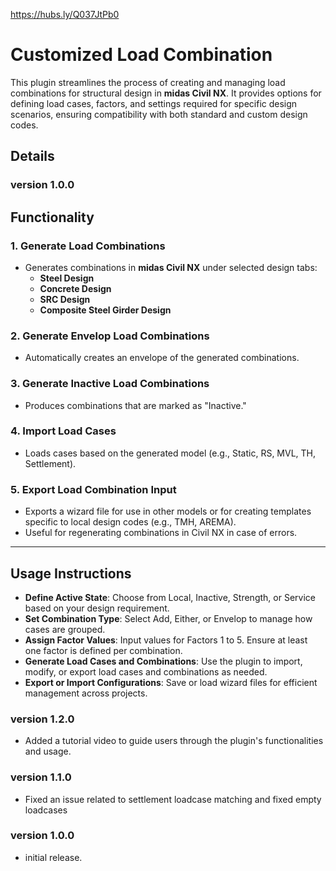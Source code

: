 https://hubs.ly/Q037JtPb0

# Customized Load Combination

This plugin streamlines the process of creating and managing load combinations for structural design in **midas Civil NX**.
It provides options for defining load cases, factors, and settings required for specific design scenarios, ensuring compatibility with both standard and custom design codes.

## Details

### version 1.0.0

## Functionality

### 1. Generate Load Combinations

- Generates combinations in **midas Civil NX** under selected design tabs:
  - **Steel Design**
  - **Concrete Design**
  - **SRC Design**
  - **Composite Steel Girder Design**

### 2. Generate Envelop Load Combinations

- Automatically creates an envelope of the generated combinations.

### 3. Generate Inactive Load Combinations

- Produces combinations that are marked as "Inactive."

### 4. Import Load Cases

- Loads cases based on the generated model (e.g., Static, RS, MVL, TH, Settlement).

### 5. Export Load Combination Input

- Exports a wizard file for use in other models or for creating templates specific to local design codes (e.g., TMH, AREMA).
- Useful for regenerating combinations in Civil NX in case of errors.

---

## Usage Instructions

- **Define Active State**: Choose from Local, Inactive, Strength, or Service based on your design requirement.
- **Set Combination Type**: Select Add, Either, or Envelop to manage how cases are grouped.
- **Assign Factor Values**: Input values for Factors 1 to 5. Ensure at least one factor is defined per combination.
- **Generate Load Cases and Combinations**: Use the plugin to import, modify, or export load cases and combinations as needed.
- **Export or Import Configurations**: Save or load wizard files for efficient management across projects.

### version 1.2.0

- Added a tutorial video to guide users through the plugin's functionalities and usage.

### version 1.1.0

- Fixed an issue related to settlement loadcase matching and fixed empty loadcases

### version 1.0.0

- initial release.
